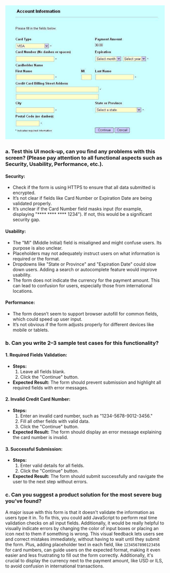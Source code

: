 ![UI Mock-up](UI_mock-up.png "UI Mock-up image")

### a. Test this UI mock-up, can you find any problems with this screen? (Please pay attention to all functional aspects such as Security, Usability, Performance, etc.).

#### **Security:**
- Check if the form is using HTTPS to ensure that all data submitted is encrypted.
- It’s not clear if fields like Card Number or Expiration Date are being validated properly.
- It’s unclear if the Card Number field masks input (for example, displaying "**** **** **** 1234"). If not, this would be a significant security gap.

#### **Usability:**
- The "MI" (Middle Initial) field is misaligned and might confuse users. Its purpose is also unclear.
- Placeholders may not adequately instruct users on what information is required or the format.
- Dropdowns like "State or Province" and "Expiration Date" could slow down users. Adding a search or autocomplete feature would improve usability.
- The form does not indicate the currency for the payment amount. This can lead to confusion for users, especially those from international locations.

#### **Performance:**
-  The form doesn’t seem to support browser autofill for common fields, which could speed up user input.
- It’s not obvious if the form adjusts properly for different devices like mobile or tablets.

### b. Can you write 2–3 sample test cases for this functionality?

#### **1. Required Fields Validation:**
- **Steps:**
    1. Leave all fields blank.
    2. Click the "Continue" button.
- **Expected Result:** The form should prevent submission and highlight all required fields with error messages.

#### **2. Invalid Credit Card Number:**
- **Steps:**
    1. Enter an invalid card number, such as "1234-5678-9012-3456."
    2. Fill all other fields with valid data.
    3. Click the "Continue" button.
- **Expected Result:** The form should display an error message explaining the card number is invalid.

#### **3. Successful Submission:**
- **Steps:**
    1. Enter valid details for all fields.
    2. Click the "Continue" button.
- **Expected Result:** The form should submit successfully and navigate the user to the next step without errors.

### c. Can you suggest a product solution for the most severe bug you’ve found?
 A major issue with this form is that it doesn't validate the information as users type it in. To fix this, you could add JavaScript to perform real time validation checks on all input fields. Additionally, it would be really helpful to visually indicate errors by changing the color of input boxes or placing an icon next to them if something is wrong. This visual feedback lets users see and correct mistakes immediately, without having to wait until they submit the form. Plus, adding placeholder text in each field, like `1234567890123456` for card numbers, can guide users on the expected format, making it even easier and less frustrating to fill out the form correctly. 
 Additionally, it's crucial to display the currency next to the payment amount, like USD or ILS, to avoid confusion in international transactions.
